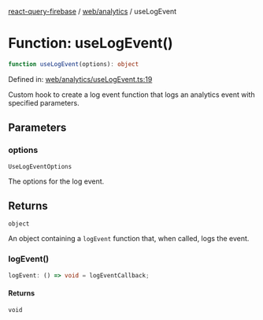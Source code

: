 [react-query-firebase](../../../modules.md) / [web/analytics](../index.md) / useLogEvent

# Function: useLogEvent()

```ts
function useLogEvent(options): object
```

Defined in: [web/analytics/useLogEvent.ts:19](https://github.com/vpishuk/react-query-firebase/blob/09a15a5d938c4bdaa4fd86491bcf8ea41c16371f/web/analytics/useLogEvent.ts#L19)

Custom hook to create a log event function that logs an analytics event with specified parameters.

## Parameters

### options

`UseLogEventOptions`

The options for the log event.

## Returns

`object`

An object containing a `logEvent` function that, when called, logs the event.

### logEvent()

```ts
logEvent: () => void = logEventCallback;
```

#### Returns

`void`
